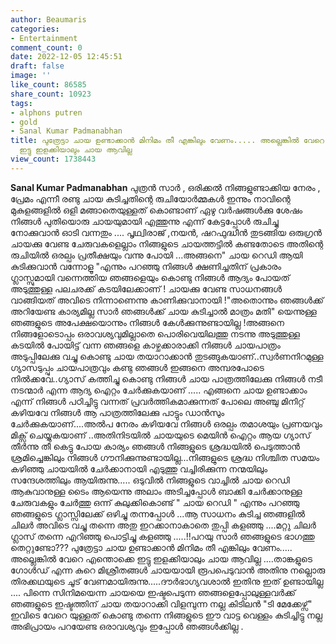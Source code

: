```yaml
---
author: Beaumaris
categories:
- Entertainment
comment_count: 0
date: 2022-12-05 12:45:51
draft: false
image: ''
like_count: 86585
share_count: 10923
tags:
- alphons putren
- gold
- Sanal Kumar Padmanabhan
title: പുത്രേട്ടാ ചായ ഉണ്ടാക്കാൻ മിനിമം തീ എങ്കിലും വേണം..... അല്ലെങ്കിൽ വേറെ എന്തൊക്കെ
  ഇട്ടു ഇളക്കിയാലും ചായ ആവില്ല
view_count: 1738443
---
```


**Sanal Kumar Padmanabhan** പുത്രൻ സാർ , ഒരിക്കൽ നിങ്ങളുണ്ടാക്കിയ നേരം , പ്രേമം എന്നീ രണ്ടു ചായ കുടിച്ചതിന്റെ രുചിയോർമ്മകൾ ഇന്നും നാവിന്റെ മുകുളങ്ങളിൽ ഒളി മങ്ങാതെയുള്ളത് കൊണ്ടാണ് ഏഴു വർഷങ്ങൾക്കു ശേഷം നിങ്ങൾ പുതിയൊരു ചായയുമായി എത്തുന്നു എന്ന് കേട്ടപ്പോൾ രുചിച്ചു നോക്കുവാൻ ഓടി വന്നതും .... പൃഥ്വിരാജ് ,നയൻ, ഷറഫുദ്ധീൻ തുടങ്ങിയ ഒരുഗ്രൻ ചായക്കു വേണ്ട ചേരുവകളെല്ലാം നിങ്ങളുടെ ചായത്തട്ടിൽ കണ്ടതോടെ അതിന്റെ രുചിയിൽ ഒരല്പം പ്രതീക്ഷയും വന്നു പോയി ...അങ്ങനെ" ചായ റെഡി ആയി കുടിക്കുവാൻ വന്നോളൂ "എന്നും പറഞ്ഞു നിങ്ങൾ ക്ഷണിച്ചതിന് പ്രകാരം ഗ്ലാസ്സുമായി വന്നെത്തിയ ഞങ്ങളെയും കൊണ്ടു നിങ്ങൾ ആദ്യം പോയത് അടുത്തുള്ള പലചരക്ക് കടയിലേക്കാണ് ! ചായക്കു വേണ്ട സാധനങ്ങൾ വാങ്ങിയത് അവിടെ നിന്നാണെന്നു കാണിക്കുവാനായി !"അതൊന്നും ഞങ്ങൾക്ക് അറിയേണ്ട കാര്യമില്ല സാർ ഞങ്ങൾക്ക് ചായ കുടിച്ചാൽ മാത്രം മതി" യെന്നുള്ള ഞങ്ങളുടെ അപേക്ഷയൊന്നും നിങ്ങൾ കേൾക്കുന്നുണ്ടായില്ല !അങ്ങനെ നിങ്ങളോടൊപ്പം ഒരാവശ്യവുമില്ലാതെ പൊരിവെയിലത്തു നടന്നു അടുത്തുള്ള കടയിൽ പോയിട്ട് വന്ന ഞങ്ങളെ കാഴ്ചക്കാരാക്കി നിങ്ങൾ ചായപാത്രം അടുപ്പിലേക്കു വച്ചു കൊണ്ടു ചായ തയാറാക്കാൻ തുടങ്ങുകയാണ്..സ്വർണനിറമുള്ള ഗ്യാസടുപ്പും ചായപാത്രവും കണ്ടു ഞങ്ങൾ ഇങ്ങനെ അമ്പരപോടെ നിൽക്കവേ..ഗ്യാസ് കത്തിച്ചു കൊണ്ടു നിങ്ങൾ ചായ പാത്രത്തിലേക്കു നിങ്ങൾ നടീ നടന്മാർ എന്ന ആദ്യ ഐറ്റം ചേർക്കുകയാണ് ..... എങ്ങനെ ചായ ഉണ്ടാക്കാം എന്ന് നിങ്ങൾ പഠിച്ചിട്ടു വന്നത് പ്രവർത്തികമാക്കുന്നത് പോലെ അഞ്ചു മിനിറ്റ് കഴിയവേ നിങ്ങൾ ആ പാത്രത്തിലേക്കു പാട്ടും ഡാൻസും ചേർക്കുകയാണ്....അൽപ നേരം കഴിയവേ നിങ്ങൾ ഒരല്പം തമാശയും പ്രണയവും മിക്സ് ചെയ്യുകയാണ് ..അതിനിടയിൽ ചായയുടെ മെയിൻ ഐറ്റം ആയ ഗ്യാസ് തീർന്നു തീ കെട്ടു പോയ കാര്യം ഞങ്ങൾ നിങ്ങളുടെ ശ്രദ്ധയിൽ പെടുത്താൻ ശ്രമിച്ചെങ്കിലും നിങ്ങൾ ഗൗനിക്കുന്നുണ്ടായില്ല...നിങ്ങളുടെ ശ്രദ്ധ നിശ്ചിത സമയം കഴിഞ്ഞു ചായയിൽ ചേർക്കാനായി എടുത്തു വച്ചിരിക്കുന്ന നന്മയിലും സന്ദേശത്തിലും ആയിരുന്നു..... ഒടുവിൽ നിങ്ങളുടെ വാച്ചിൽ ചായ റെഡി ആകുവാനുള്ള ടൈം ആയെന്നു അലാം അടിച്ചപ്പോൾ ബാക്കി ചേർക്കാനുള്ള ചേരുവകളും ചേർത്തു ഒന്ന് കുലുക്കികൊണ്ട് " ചായ റെഡി " എന്നും പറഞ്ഞു ഞങ്ങളുടെ ഗ്ലാസ്സിലേക്ക് ഒഴിച്ചു തന്നപ്പോൾ ...ആ സാധനം കുടിച്ച ഞങ്ങളിൽ ചിലർ അവിടെ വച്ചു തന്നെ അതു ഇറക്കാനാകാതെ തുപ്പി കളഞ്ഞു ....മറ്റു ചിലർ ഗ്ലാസ് തന്നെ എറിഞ്ഞു പൊട്ടിച്ചു കളഞ്ഞു .....!!പറയു സാർ ഞങ്ങളുടെ ഭാഗത്തു തെറ്റുണ്ടോ??? പുത്രേട്ടാ ചായ ഉണ്ടാക്കാൻ മിനിമം തീ എങ്കിലും വേണം..... അല്ലെങ്കിൽ വേറെ എന്തൊക്കെ ഇട്ടു ഇളക്കിയാലും ചായ ആവില്ല ....താങ്കളുടെ ഗോൾഡ് എന്ന കുറെ മിശ്രീതങ്ങൾ ചായയായി രൂപപെടുവാൻ അതിനു നല്ലൊരു തിരക്കഥയുടെ ചൂട് വേണമായിരുന്നു.....ദൗർഭാഗ്യവശാൽ ഇതിനു ഇത് ഉണ്ടായില്ല .... പിന്നെ സിനിമയെന്ന ചായയെ ഇഷ്ടപെടുന്ന ഞങ്ങളെപ്പോലുള്ളവർക്ക് ഞങ്ങളുടെ ഇഷ്ടത്തിന് ചായ തയാറാക്കി വിളമ്പുന്ന നല്ല കിടിലൻ "ടി മേക്കേഴ്സ്" ഇവിടെ വേറെ യുള്ളത് കൊണ്ടു തന്നെ നിങ്ങളുടെ ഈ വാട്ട വെള്ളം കുടിച്ചിട്ടു നല്ല അഭിപ്രായം പറയേണ്ട ഒരാവശ്യവും ഇപ്പോൾ ഞങ്ങൾക്കില്ല .